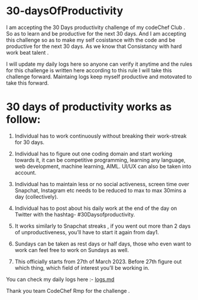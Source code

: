 # 30-daysOfProductivity
I am accepting the 30 Days productivity challenge of my codeChef Club . So as to learn and be productive for the next 30 days. And I am accepting this challenge so as to make my self cosistance with the code and be productive for the next 30 days. As we know that Consistancy with hard work beat talent .

I will update my daily logs here so anyone can verify it anytime and the rules for this challenge is written here according to this rule I will take this challenge forward. Maintaing logs keep myself productive and motovated to take this forward.


# 30 days of productivity works as follow: 

1. Individual has to work continuously without breaking their work-streak for 30 days.

2. Individual has to figure out one coding domain and start working towards it, it can be competitive programming, learning any language, web development, machine learning, AIML.
UI/UX can also be taken into account.

3. Individual has to maintain less or no social activeness, screen time over Snapchat, Instagram etc needs to be reduced to max to max 30mins a day (collectively).

4. Individual has to post about his daily work at the end of the day on Twitter with the hashtag- #30Daysofproductivity.

5. It works similarly to Snapchat streaks , if you went out more than 2 days of unproductiveness, you’ll have to start it again from day1.

6. Sundays can be taken as rest days or half days, those who even want to work can feel free to work on Sundays as well.

7. This officially starts from 27th of March 2023. Before 27th figure out which thing, which field of interest you’ll be working in.

You can check my daily logs here :- [logs.md](https://github.com/RounakRajSingh620/30-daysOfProductivity/blob/main/logs.md)



Thank you team CodeChef Rmp for the challenge .   

